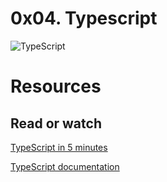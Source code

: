 # 0x04. Typescript

![TypeScript](https://s3.amazonaws.com/alx-intranet.hbtn.io/uploads/medias/2019/12/baea85b5e9a9fb5c36ec.png?X-Amz-Algorithm=AWS4-HMAC-SHA256&X-Amz-Credential=AKIARDDGGGOUSBVO6H7D%2F20231004%2Fus-east-1%2Fs3%2Faws4_request&X-Amz-Date=20231004T202821Z&X-Amz-Expires=86400&X-Amz-SignedHeaders=host&X-Amz-Signature=089272b72a0d954604cfb9d676f43d6e3152f9f0cec5d344b8f15f8c909a2364)

# Resources

## Read or watch

[TypeScript in 5 minutes](https://www.typescriptlang.org/docs/handbook/typescript-in-5-minutes.html)

[TypeScript documentation](https://www.typescriptlang.org/docs/handbook/basic-types.html)

